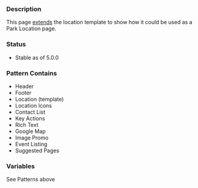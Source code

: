 ### Description
This page [extends](https://twig.symfony.com/doc/2.x/tags/extends.html) the location template to show how it could be used as a Park Location page.

### Status
* Stable as of 5.0.0

### Pattern Contains
* Header
* Footer
* Location (template)
* Location Icons
* Contact List
* Key Actions
* Rich Text
* Google Map
* Image Promo
* Event Listing
* Suggested Pages

### Variables
See Patterns above
